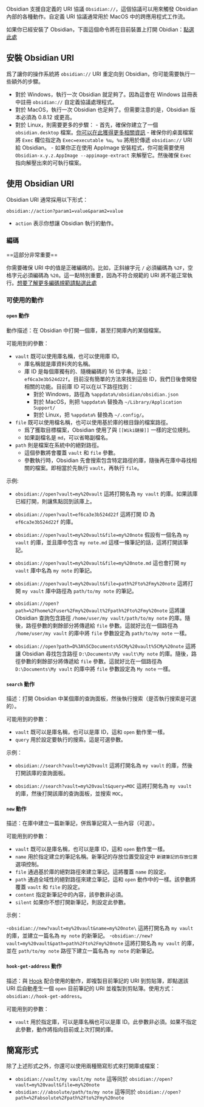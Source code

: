 Obsidian 支援自定義的 URI 協議 `Obsidian://`，這個協議可以用來觸發 Obsidian 內部的各種動作。自定義 URI 協議通常用於 MacOS 中的跨應用程式工作流。

如果你已經安裝了 Obsidian，下面這個命令將在目前裝置上打開 Obidian：[點選此處](obsidian://open)

## 安裝 Obsidian URI

爲了讓你的操作系統將 `obsidian://` URI 重定向到 Obsidian，你可能需要執行一些額外的步驟。

- 對於 Windows，執行一次 Obsidian 就足夠了。因為這會在 Windows 註冊表中註冊 `obsidian://` 自定義協議處理程式。
- 對於 MacOS，執行一次 Obsidian 也足夠了。但需要注意的是，Obsidian 版本必須為 0.8.12 或更高。
- 對於 Linux，則需要更多的步驟：
		- 首先，確保你建立了一個 `obsidian.desktop` 檔案。[你可以在此獲得更多相關資訊](https://developer.gnome.org/integration-guide/stable/desktop-files.html.en)
		- 確保你的桌面檔案將 `Exec` 欄位指定為 `Exec=executable %u`。`%u` 將用於傳遞 `obsidian://` URI 給 Obsidian。
		- 如果你正在使用 AppImage 安裝程式，你可能需要使用 `Obsidian-x.y.z.AppImage --appimage-extract` 來解壓它。然後確保 `Exec` 指向解壓出來的可執行檔案。


## 使用 Obsidian URI

Obsidian URI 通常採用以下形式：

```
obsidian://action?param1=value&param2=value
```

-  `action` 表示你想讓 Obsidian 執行的動作。

### 編碼

==這部分非常重要==

你需要確保 URI 中的值是正確編碼的。比如，正斜線字元 `/` 必須編碼為 `%2F`，空格字元必須編碼為 `%20`。這一點特別重要，因為不符合規範的 URI 將不能正常執行。[想要了解更多編碼規範請點選此處](https://en.wikipedia.org/wiki/Percent-encoding)

### 可使用的動作

#### `open` 動作

動作描述：在 Obsidian 中打開一個庫，甚至打開庫內的某個檔案。

可能用到的參數：

- `vault` 既可以使用庫名稱，也可以使用庫 ID。
	- 庫名稱就是庫資料夾的名稱。
	- 庫 ID 是每個庫獨有的、隨機編碼的 16 位字串。比如：`ef6ca3e3b524d22f`。目前沒有簡單的方法來找到這些 ID，我們日後會開發相關的功能。目前庫 ID 可以在以下路徑找到：
		- 對於 Windows，路徑為 `%appdata%/obsidian/obsidian.json`
		- 對於 MacOS，則把 `%appdata%` 替換為 `~/Library/Application Support/`
		- 對於 Linux，把 `%appdata%` 替換為 `~/.config/`。
- `file` 既可以使用檔名稱，也可以使用基於庫的根目錄的檔案路徑。
	- 爲了獲取目標檔案，Obsidian 使用了與 `[[Wiki鏈接]]` 一樣的定位規則。
	- 如果副檔名是 `md`，可以省略副檔名。
- `path` 則是檔案在系統中的絕對路徑。
	- 這個參數將會覆蓋 `vault` 和 `file` 參數。
	- 參數執行時，Obsidian 先會搜索包含特定路徑的庫，隨後再在庫中尋找相關的檔案。即相當於先執行 `vault`，再執行 `file`。


示例:

- `obsidian://open?vault=my%20vault`
	這將打開名為 `my vault` 的庫。如果該庫已經打開，則讓焦點回到該庫上。

- `obsidian://open?vault=ef6ca3e3b524d22f`
	這將打開 ID 為 `ef6ca3e3b524d22f` 的庫。

- `obsidian://open?vault=my%20vault&file=my%20note`
	假設有一個名為 `my vault` 的庫，並且庫中包含 `my note.md` 這樣一條筆記的話，這將打開該筆記。

- `obsidian://open?vault=my%20vault&file=my%20note.md`
	這也會打開 `my vault` 庫中名為 `my note` 的筆記。

- `obsidian://open?vault=my%20vault&file=path%2Fto%2Fmy%20note`
	這將打開 `my vault` 庫中路徑為 `path/to/my note` 的筆記。

- `obsidian://open?path=%2Fhome%2Fuser%2Fmy%20vault%2Fpath%2Fto%2Fmy%20note` 這將讓 Obsidian 查詢包含路徑 `/home/user/my vault/path/to/my note` 的庫。隨後，路徑參數的剩餘部分將傳遞給 `file` 參數。這就好比在一個路徑為 `/home/user/my vault` 的庫中將 `file` 參數設定為 `path/to/my note` 一樣。

- `obsidian://open?path=D%3A%5CDocuments%5CMy%20vault%5CMy%20note`
	這將讓 Obsidian 尋找包含路徑 `D:\Documents\My vault\My note` 的庫。隨後，路徑參數的剩餘部分將傳遞給 `file` 參數。這就好比在一個路徑為 `D:\Documents\My vault` 的庫中將 `file` 參數設定為 `My note` 一樣。
	
#### `search` 動作

描述：打開 Obsidian 中某個庫的查詢面板，然後執行搜索（是否執行搜索是可選的）。

可能用到的參數：

- `vault` 既可以是庫名稱，也可以是庫 ID，這和 `open` 動作里一樣。
- `query` 用於設定要執行的搜索。這是可選參數。

示例：

- `obsidian://search?vault=my%20vault`
	這將打開名為 `my vault` 的庫，然後打開該庫的查詢面板。

- `obsidian://search?vault=my%20vault&query=MOC`
	這將打開名為 `my vault` 的庫，然後打開該庫的查詢面板，並搜索 `MOC`。
	
#### `new` 動作

描述：在庫中建立一篇新筆記，併爲筆記寫入一些內容（可選）。

可能用到的參數：

- `vault` 既可以是庫名稱，也可以是庫 ID，這和 `open` 動作里一樣。
- `name` 用於指定建立的筆記名稱。新筆記的存放位置受設定中 `新建筆記的存放位置` 選項控制。
- `file` 通過基於庫的絕對路徑來建立筆記。這將覆蓋 `name` 的設定。
- `path` 通過全域性的絕對路徑來建立筆記，這和 `open` 動作中的一樣。該參數將覆蓋 `vault` 和 `file` 的設定。
- `content` 指定新筆記中的內容，該參數非必須。
- `silent` 如果你不想打開新筆記，則設定此參數。

示例：

-`obsidian://new?vault=my%20vault&name=my%20note\` 這將打開名為 `my vault` 的庫，並建立一篇名為 `my note` 的新筆記。
-`obsidian://new?vault=my%20vault&path=path%2Fto%2Fmy%20note` 這將打開名為 `my vault` 的庫，並在 `path/to/my note` 路徑下建立一篇名為 `my note` 的新筆記。

#### `hook-get-address` 動作

描述：與 [Hook](https://hookproductivity.com/) 配合使用的動作，即複製目前筆記的 URI 到剪貼簿，即點選該 URI 后自動產生一個 `open` 目前筆記的 URI 並複製到剪貼簿。使用方式： `obsidian://hook-get-address`。

可能用到的參數：

- `vault` 用於指定庫，可以是庫名稱也可以是庫 ID。此參數非必須。如果不指定此參數，動作將指向目前或上次打開的庫。

## 簡寫形式

除了上述形式之外，你還可以使用兩種簡寫形式來打開庫或檔案：

- `obsidian://vault/my vault/my note` 這等同於 `obsidian://open?vault=my%20vault&file=my%20note`
- `obsidian:///absolute/path/to/my note` 這等同於 `obsidian://open?path=%2Fabsolute%2Fpath%2Fto%2Fmy%20note`
